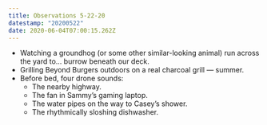 ```yaml
---
title: Observations 5-22-20
datestamp: "20200522"
date: 2020-06-04T07:00:15.262Z
---
```

- Watching a groundhog (or some other similar-looking animal) run across the yard to… burrow beneath our deck.
- Grilling Beyond Burgers outdoors on a real charcoal grill — summer.
- Before bed, four drone sounds:
	- The nearby highway.
	- The fan in Sammy’s gaming laptop.
	- The water pipes on the way to Casey’s shower.
	- The rhythmically sloshing dishwasher.